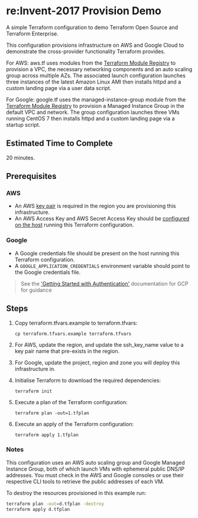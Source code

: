 # re:Invent-2017 Provision Demo

A simple Terraform configuration to demo Terraform Open Source and Terraform Enterprise.

This configuration provisions infrastructure on AWS and Google Cloud to demonstrate the cross-provider functionality Terraform provides.

For AWS: aws.tf uses modules from the [Terraform Module Registry][terraform_registry_aws] to provision a VPC, the necessary networking components and an auto scaling group across multiple AZs. The associated launch configuration launches three instances of the latest Amazon Linux AMI then installs httpd and a custom landing page via a user data script.

For Google: google.tf uses the managed-instance-group module from the [Terraform Module Registry][terraform_registry_gcp] to provision a Managed Instance Group in the default VPC and network. The group configuration launches three VMs running CentOS 7 then installs httpd and a custom landing page via a startup script.

## Estimated Time to Complete

20 minutes.

## Prerequisites

### AWS

* An AWS [key pair][key_pair] is required in the region you are provisioning this infrastructure.
* An AWS Access Key and AWS Secret Access Key should be [configured on the host][cli_config] running this Terraform configuration.

### Google

* A Google credentials file should be present on the host running this Terraform configuration.
* A `GOOGLE_APPLICATION_CREDENTIALS` environment variable should point to the Google credentials file.

> See the ['Getting Started with Authentication'][getting_started_with_gcp] documentation for GCP for guidance

## Steps

1. Copy terraform.tfvars.example to terraform.tfvars:

    `cp terraform.tfvars.example terraform.tfvars`

1. For AWS, update the region, and update the ssh_key_name value to a key pair name that pre-exists in the region.
1. For Google, update the project, region and zone you will deploy this infrastructure in.
1. Initialise Terraform to download the required dependencies:

    `terraform init`

1. Execute a plan of the Terraform configuration:

    `terraform plan -out=1.tfplan`

1. Execute an apply of the Terraform configuration:

    `terraform apply 1.tfplan`

### Notes

This configuration uses an AWS auto scaling group and Google Managed Instance Group, both of which launch VMs with ephemeral public DNS/IP addresses. You must check in the AWS and Google consoles or use their respective CLI tools to retrieve the public addresses of each VM.

To destroy the resources provisioned in this example run:

```sh
terraform plan -out=d.tfplan -destroy
terraform apply d.tfplan
```

[terraform_registry_aws]: https://registry.terraform.io/browse?provider=aws
[terraform_registry_gcp]: https://registry.terraform.io/browse?provider=google
[key_pair]: http://docs.aws.amazon.com/AWSEC2/latest/UserGuide/ec2-key-pairs.html
[cli_config]: http://docs.aws.amazon.com/cli/latest/userguide/cli-chap-getting-started.html
[getting_started_with_gcp]: https://cloud.google.com/docs/authentication/getting-started
